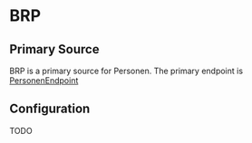 # BRP

## Primary Source

BRP is a primary source for Personen. The primary endpoint is [PersonenEndpoint](../endpoints/personen.md#personenendpoint)

## Configuration

TODO